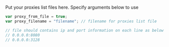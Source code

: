 Put your proxies list files here. Specify arguments below to use

```javascript
var proxy_from_file = true;
var proxy_filename = "filename"; // filename for proxies list file

// file should contains ip and port information on each line as below
// 0.0.0.0:8080
// 0.0.0.0:3128
```